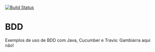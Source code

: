 [![Build Status](https://travis-ci.org/paulossjunior/BDD.svg?branch=master)](https://travis-ci.org/paulossjunior/BDD)
# BDD

Exemplos de uso de BDD com  Java, Cucumber e Travis: Gambiarra aqui não!



